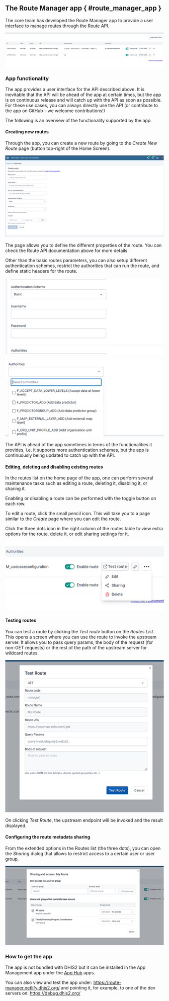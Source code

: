 ## The Route Manager app { #route_manager_app }

The core team has developed the Route Manager app to provide a user interface to manage routes through the Route API.

![Routes list](./resources/route-manager-list.png)

### App functionality

The app provides a user interface for the API described above. It is inevitable that the API will be ahead of the app at certain times, but the app is on continuous release and will catch up with the API as soon as possible. For these use cases, you can always directly use the API (or contribute to the app on GitHub - we welcome contributions!)

The following is an overview of the functionality supported by the app.

#### Creating new routes

Through the app, you can create a new route by going to the _Create New Route_ page (button top-right of the Home Screen).

![Creating Routes](./resources/route-manager-create-route.png)

The page allows you to define the different properties of the route. You can check the Route API documentation above for more details.

Other than the basic routes parameters, you can also setup different authentication schemes, restrict the authorities that can run the route, and define static headers for the route.

![Manage Routes auth scheme](./resources/route-manager-auth-schemes.png)

![Manage Routes authorities](./resources/route-manager-authorities.png)

The API is ahead of the app sometimes in terms of the functionalities it provides, i.e. it supports more authentication schemes, but the app is continuously being updated to catch up with the API.

#### Editing, deleting and disabling existing routes

In the routes list on the home page of the app, one can perform several maintenance tasks such as editing a route, deleting it, disabling it, or sharing it.

Enabling or disabling a route can be performed with the toggle button on each row.

To edit a route, click the small pencil icon. This will take you to a page similar to the _Create_ page where you can edit the route.

Click the three dots icon in the right column of the routes table to view extra options for the route, delete it, or edit sharing settings for it.

![Manage routes](./resources/route-manager-list-manage-options.png)

#### Testing routes

You can test a route by clicking the _Test route_ button on the _Routes List_. This opens a screen where you can use the route to invoke the upstream server. It allows you to pass query params, the body of the request (for non-GET requests) or the rest of the path of the upstream server for wildcard routes.

![Test routes](./resources/route-manager-test-route.png)

On clicking _Test Route_, the upstream endpoint will be invoked and the result displayed.

#### Configuring the route metadata sharing

From the extended options in the Routes list (the three dots), you can open the _Sharing_ dialog that allows to restrict access to a certain user or user group.

![Route Sharing](./resources/route-manager-sharing.png)

### How to get the app

The app is not bundled with DHIS2 but it can be installed in the App Management app under the [App Hub](https://apps.dhis2.org/app/5dbe9ab8-46bd-411e-b22f-905f08a81d78) apps.

You can also view and test the app under: https://route-manager.netlify.dhis2.org/ and pointing it, for example, to one of the dev servers on: https://debug.dhis2.org/
